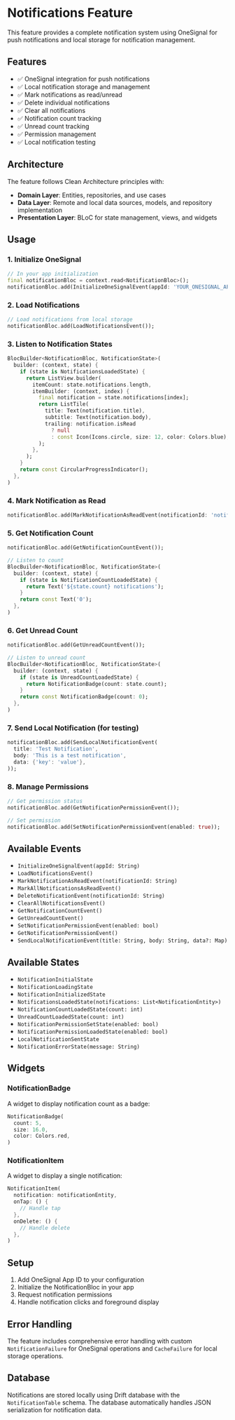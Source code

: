 # Notifications Feature

This feature provides a complete notification system using OneSignal for push notifications and local storage for notification management.

## Features

- ✅ OneSignal integration for push notifications
- ✅ Local notification storage and management
- ✅ Mark notifications as read/unread
- ✅ Delete individual notifications
- ✅ Clear all notifications
- ✅ Notification count tracking
- ✅ Unread count tracking
- ✅ Permission management
- ✅ Local notification testing

## Architecture

The feature follows Clean Architecture principles with:

- **Domain Layer**: Entities, repositories, and use cases
- **Data Layer**: Remote and local data sources, models, and repository implementation
- **Presentation Layer**: BLoC for state management, views, and widgets

## Usage

### 1. Initialize OneSignal

```dart
// In your app initialization
final notificationBloc = context.read<NotificationBloc>();
notificationBloc.add(InitializeOneSignalEvent(appId: 'YOUR_ONESIGNAL_APP_ID'));
```

### 2. Load Notifications

```dart
// Load notifications from local storage
notificationBloc.add(LoadNotificationsEvent());
```

### 3. Listen to Notification States

```dart
BlocBuilder<NotificationBloc, NotificationState>(
  builder: (context, state) {
    if (state is NotificationsLoadedState) {
      return ListView.builder(
        itemCount: state.notifications.length,
        itemBuilder: (context, index) {
          final notification = state.notifications[index];
          return ListTile(
            title: Text(notification.title),
            subtitle: Text(notification.body),
            trailing: notification.isRead 
              ? null 
              : const Icon(Icons.circle, size: 12, color: Colors.blue),
          );
        },
      );
    }
    return const CircularProgressIndicator();
  },
)
```

### 4. Mark Notification as Read

```dart
notificationBloc.add(MarkNotificationAsReadEvent(notificationId: 'notification_id'));
```

### 5. Get Notification Count

```dart
notificationBloc.add(GetNotificationCountEvent());

// Listen to count
BlocBuilder<NotificationBloc, NotificationState>(
  builder: (context, state) {
    if (state is NotificationCountLoadedState) {
      return Text('${state.count} notifications');
    }
    return const Text('0');
  },
)
```

### 6. Get Unread Count

```dart
notificationBloc.add(GetUnreadCountEvent());

// Listen to unread count
BlocBuilder<NotificationBloc, NotificationState>(
  builder: (context, state) {
    if (state is UnreadCountLoadedState) {
      return NotificationBadge(count: state.count);
    }
    return const NotificationBadge(count: 0);
  },
)
```

### 7. Send Local Notification (for testing)

```dart
notificationBloc.add(SendLocalNotificationEvent(
  title: 'Test Notification',
  body: 'This is a test notification',
  data: {'key': 'value'},
));
```

### 8. Manage Permissions

```dart
// Get permission status
notificationBloc.add(GetNotificationPermissionEvent());

// Set permission
notificationBloc.add(SetNotificationPermissionEvent(enabled: true));
```

## Available Events

- `InitializeOneSignalEvent(appId: String)`
- `LoadNotificationsEvent()`
- `MarkNotificationAsReadEvent(notificationId: String)`
- `MarkAllNotificationsAsReadEvent()`
- `DeleteNotificationEvent(notificationId: String)`
- `ClearAllNotificationsEvent()`
- `GetNotificationCountEvent()`
- `GetUnreadCountEvent()`
- `SetNotificationPermissionEvent(enabled: bool)`
- `GetNotificationPermissionEvent()`
- `SendLocalNotificationEvent(title: String, body: String, data?: Map)`

## Available States

- `NotificationInitialState`
- `NotificationLoadingState`
- `NotificationInitializedState`
- `NotificationsLoadedState(notifications: List<NotificationEntity>)`
- `NotificationCountLoadedState(count: int)`
- `UnreadCountLoadedState(count: int)`
- `NotificationPermissionSetState(enabled: bool)`
- `NotificationPermissionLoadedState(enabled: bool)`
- `LocalNotificationSentState`
- `NotificationErrorState(message: String)`

## Widgets

### NotificationBadge

A widget to display notification count as a badge:

```dart
NotificationBadge(
  count: 5,
  size: 16.0,
  color: Colors.red,
)
```

### NotificationItem

A widget to display a single notification:

```dart
NotificationItem(
  notification: notificationEntity,
  onTap: () {
    // Handle tap
  },
  onDelete: () {
    // Handle delete
  },
)
```

## Setup

1. Add OneSignal App ID to your configuration
2. Initialize the NotificationBloc in your app
3. Request notification permissions
4. Handle notification clicks and foreground display

## Error Handling

The feature includes comprehensive error handling with custom `NotificationFailure` for OneSignal operations and `CacheFailure` for local storage operations.

## Database

Notifications are stored locally using Drift database with the `NotificationTable` schema. The database automatically handles JSON serialization for notification data.

